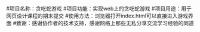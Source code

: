#项目名称：贪吃蛇游戏
#项目功能：实现web上的贪吃蛇游戏
#项目用途：用于网页设计课程的期末提交
#使用方法：浏览器打开index.html可以直接进入游戏界面
#致谢：感谢协作者的技术支持，感谢网络上那些无私分享交流学习经验的同道
